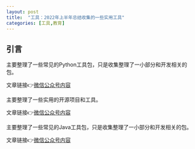 ```yaml
---
layout: post
title:  "工具：2022年上半年总结收集的一些实用工具"
categories: [工具,教育]
---
```


## 引言

主要整理了一些常见的Python工具包，只是收集整理了一小部分和开发相关的包。

文章链接👉[微信公众号内容](https://mp.weixin.qq.com/s?__biz=MzkxMzI5NzIwNQ==&mid=2247484020&idx=1&sn=be8b926d7491fd226b1c5218191d7eb1&chksm=c17e982ef6091138d25224172a05e081880fb553222f41436acaaa7ca9a71a52967d7af36d9e&token=807558937&lang=zh_CN#rd)


主要整理了一些实用的开源项目和工具。

文章链接👉[微信公众号内容](https://mp.weixin.qq.com/s?__biz=MzkxMzI5NzIwNQ==&mid=2247484110&idx=1&sn=cd70c67f14353e16488bc5ea2fe0949e&chksm=c17e9894f6091182b2cfa4b08cbd42767bdb3353c32b05e9cd0ea83ec624f7d81fc8cb035e48&token=807558937&lang=zh_CN#rd)


主要整理了一些常见的Java工具包，只是收集整理了一小部分和开发相关的包。

文章链接👉[微信公众号内容](https://mp.weixin.qq.com/s?__biz=MzkxMzI5NzIwNQ==&mid=2247484167&idx=1&sn=7a51b5effa5168ccef3e511ceb1f2b9d&chksm=c17e995df609104bd501e118194b25bcc61f4a41b9cdb4cf9c35543a4cda97bb95ea29ee0ec8&token=807558937&lang=zh_CN#rd)
